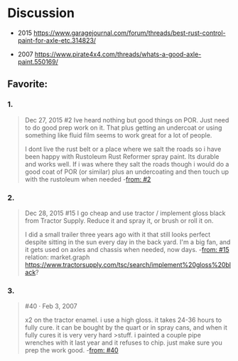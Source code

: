 # Discussion
- 2015 https://www.garagejournal.com/forum/threads/best-rust-control-paint-for-axle-etc.314823/

- 2007 https://www.pirate4x4.com/threads/whats-a-good-axle-paint.550169/

## Favorite:
### 1.
>Dec 27, 2015
>#2
>Ive heard nothing but good things on POR. Just need to do good prep work on it. That plus getting an undercoat or using something like fluid film seems to work great for a lot of people.
>
>I dont live the rust belt or a place where we salt the roads so i have been happy with Rustoleum Rust Reformer spray paint. Its durable and works well. If i was where they salt the roads though i would do a good coat of POR (or similar) plus an undercoating and then touch up with the rustoleum when needed
-[from: #2](https://www.garagejournal.com/forum/threads/best-rust-control-paint-for-axle-etc.314823/#post-5380541)

### 2.
>Dec 28, 2015
>#15
>I go cheap and use tractor / implement gloss black from Tractor Supply. Reduce it and spray it, or brush or roll it on.
>
>I did a small trailer three years ago with it that still looks perfect despite sitting in the sun every day in the back yard. I'm a big fan, and it gets used on axles and chassis when needed, now days.
-[from: #15](https://www.garagejournal.com/forum/threads/best-rust-control-paint-for-axle-etc.314823/#post-5382749)
relation: market.graph https://www.tractorsupply.com/tsc/search/implement%20gloss%20black?

### 3.
>#40 · Feb 3, 2007
>
>x2 on the tractor enamel. i use a high gloss. it takes 24-36 hours to fully cure. it can be bought by the quart or in spray cans, and when it fully cures it is very very hard >stuff. i painted a couple pipe wrenches with it last year and it refuses to chip. just make sure you prep the work good.
-[from: #40](https://www.pirate4x4.com/threads/whats-a-good-axle-paint.550169/page-2#post-6438833)
